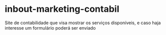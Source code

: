 # inbout-marketing-contabil
Site de contabilidade que visa mostrar os serviços disponíveis, e caso haja interesse um formulário poderá ser enviado
